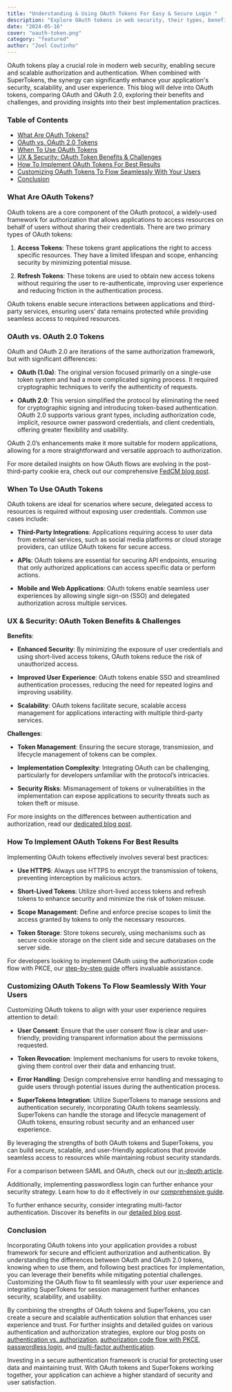 ```yaml
---
title: "Understanding & Using OAuth Tokens For Easy & Secure Login "
description: "Explore OAuth tokens in web security, their types, benefits, and best practices. Learn to implement and customize OAuth flows for optimal security and user experience."
date: "2024-05-16"
cover: "oauth-token.png"
category: "featured"
author: "Joel Coutinho"
---
```


OAuth tokens play a crucial role in modern web security, enabling secure and scalable authorization and authentication. When combined with SuperTokens, the synergy can significantly enhance your application's security, scalability, and user experience. This blog will delve into OAuth tokens, comparing OAuth and OAuth 2.0, exploring their benefits and challenges, and providing insights into their best implementation practices.

### Table of Contents
- [What Are OAuth Tokens?](#what-are-oauth-tokens)
- [OAuth vs. OAuth 2.0 Tokens](#oauth-vs-oauth-20-tokens)
- [When To Use OAuth Tokens](#when-to-use-oauth-tokens)
- [UX & Security: OAuth Token Benefits & Challenges](#ux--security-oauth-token-benefits--challenges)
- [How To Implement OAuth Tokens For Best Results](#how-to-implement-oauth-tokens-for-best-results)
- [Customizing OAuth Tokens To Flow Seamlessly With Your Users](#customizing-oauth-tokens-to-flow-seamlessly-with-your-users)
- [Conclusion](#conclusion)

### What Are OAuth Tokens?

OAuth tokens are a core component of the OAuth protocol, a widely-used framework for authorization that allows applications to access resources on behalf of users without sharing their credentials. There are two primary types of OAuth tokens:

1. **Access Tokens**: These tokens grant applications the right to access specific resources. They have a limited lifespan and scope, enhancing security by minimizing potential misuse.
   
2. **Refresh Tokens**: These tokens are used to obtain new access tokens without requiring the user to re-authenticate, improving user experience and reducing friction in the authentication process.

OAuth tokens enable secure interactions between applications and third-party services, ensuring users’ data remains protected while providing seamless access to required resources.

### OAuth vs. OAuth 2.0 Tokens

OAuth and OAuth 2.0 are iterations of the same authorization framework, but with significant differences:

- **OAuth (1.0a)**: The original version focused primarily on a single-use token system and had a more complicated signing process. It required cryptographic techniques to verify the authenticity of requests.
  
- **OAuth 2.0**: This version simplified the protocol by eliminating the need for cryptographic signing and introducing token-based authentication. OAuth 2.0 supports various grant types, including authorization code, implicit, resource owner password credentials, and client credentials, offering greater flexibility and usability.

OAuth 2.0’s enhancements make it more suitable for modern applications, allowing for a more straightforward and versatile approach to authorization.

For more detailed insights on how OAuth flows are evolving in the post-third-party cookie era, check out our comprehensive [FedCM blog post](https://supertokens.com/blog/fedcm-how-are-oauth-flows-affected-in-the-post-third-party-cookie-era).

### When To Use OAuth Tokens

OAuth tokens are ideal for scenarios where secure, delegated access to resources is required without exposing user credentials. Common use cases include:

- **Third-Party Integrations**: Applications requiring access to user data from external services, such as social media platforms or cloud storage providers, can utilize OAuth tokens for secure access.
  
- **APIs**: OAuth tokens are essential for securing API endpoints, ensuring that only authorized applications can access specific data or perform actions.
  
- **Mobile and Web Applications**: OAuth tokens enable seamless user experiences by allowing single sign-on (SSO) and delegated authorization across multiple services.

### UX & Security: OAuth Token Benefits & Challenges

**Benefits**:

- **Enhanced Security**: By minimizing the exposure of user credentials and using short-lived access tokens, OAuth tokens reduce the risk of unauthorized access.
  
- **Improved User Experience**: OAuth tokens enable SSO and streamlined authentication processes, reducing the need for repeated logins and improving usability.
  
- **Scalability**: OAuth tokens facilitate secure, scalable access management for applications interacting with multiple third-party services.

**Challenges**:

- **Token Management**: Ensuring the secure storage, transmission, and lifecycle management of tokens can be complex.
  
- **Implementation Complexity**: Integrating OAuth can be challenging, particularly for developers unfamiliar with the protocol’s intricacies.
  
- **Security Risks**: Mismanagement of tokens or vulnerabilities in the implementation can expose applications to security threats such as token theft or misuse.

For more insights on the differences between authentication and authorization, read our [dedicated blog post](https://supertokens.com/blog/authentication-vs-authorization).

### How To Implement OAuth Tokens For Best Results

Implementing OAuth tokens effectively involves several best practices:

- **Use HTTPS**: Always use HTTPS to encrypt the transmission of tokens, preventing interception by malicious actors.
  
- **Short-Lived Tokens**: Utilize short-lived access tokens and refresh tokens to enhance security and minimize the risk of token misuse.
  
- **Scope Management**: Define and enforce precise scopes to limit the access granted by tokens to only the necessary resources.
  
- **Token Storage**: Store tokens securely, using mechanisms such as secure cookie storage on the client side and secure databases on the server side.
  

For developers looking to implement OAuth using the authorization code flow with PKCE, our [step-by-step guide](https://supertokens.com/blog/authorization-code-flow-with-pkce) offers invaluable assistance.

### Customizing OAuth Tokens To Flow Seamlessly With Your Users

Customizing OAuth tokens to align with your user experience requires attention to detail:

- **User Consent**: Ensure that the user consent flow is clear and user-friendly, providing transparent information about the permissions requested.
  
- **Token Revocation**: Implement mechanisms for users to revoke tokens, giving them control over their data and enhancing trust.
  
- **Error Handling**: Design comprehensive error handling and messaging to guide users through potential issues during the authentication process.
  
- **SuperTokens Integration**: Utilize SuperTokens to manage sessions and authentication securely, incorporating OAuth tokens seamlessly. SuperTokens can handle the storage and lifecycle management of OAuth tokens, ensuring robust security and an enhanced user experience.

By leveraging the strengths of both OAuth tokens and SuperTokens, you can build secure, scalable, and user-friendly applications that provide seamless access to resources while maintaining robust security standards.

For a comparison between SAML and OAuth, check out our [in-depth article](https://supertokens.com/blog/saml-vs-oauth).

Additionally, implementing passwordless login can further enhance your security strategy. Learn how to do it effectively in our [comprehensive guide](https://supertokens.com/blog/a-guide-to-implementing-passwordless-login).

To further enhance security, consider integrating multi-factor authentication. Discover its benefits in our [detailed blog post](https://supertokens.com/blog/benefits-of-multi-factor-authentication).

### Conclusion

Incorporating OAuth tokens into your application provides a robust framework for secure and efficient authorization and authentication. By understanding the differences between OAuth and OAuth 2.0 tokens, knowing when to use them, and following best practices for implementation, you can leverage their benefits while mitigating potential challenges. Customizing the OAuth flow to fit seamlessly with your user experience and integrating SuperTokens for session management further enhances security, scalability, and usability.

By combining the strengths of OAuth tokens and SuperTokens, you can create a secure and scalable authentication solution that enhances user experience and trust. For further insights and detailed guides on various authentication and authorization strategies, explore our blog posts on [authentication vs. authorization](https://supertokens.com/blog/authentication-vs-authorization), [authorization code flow with PKCE](https://supertokens.com/blog/authorization-code-flow-with-pkce), [passwordless login](https://supertokens.com/blog/a-guide-to-implementing-passwordless-login), and [multi-factor authentication](https://supertokens.com/blog/benefits-of-multi-factor-authentication).

Investing in a secure authentication framework is crucial for protecting user data and maintaining trust. With OAuth tokens and SuperTokens working together, your application can achieve a higher standard of security and user satisfaction.
